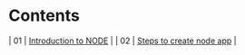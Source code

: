 # Contents

| 01 | [Introduction to NODE](https://github.com/ShyamGit01/CodeBooks/blob/main/Node/BasicNode.md#introduction-to-node-) |
| 02 | [Steps to create node app](https://github.com/ShyamGit01/CodeBooks/blob/main/Node/StepsToCreateNodeApp.md) |

